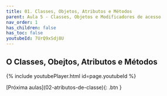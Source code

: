 ```yaml
---
title: 01. Classes, Objetos, Atributos e Métodos
parent: Aula 5 - Classes, Objetos e Modificadores de acesso
nav_order: 1
has_children: false
has_toc: false
youtubeId: 7UrQ9xSdj8U
---
```


## O Classes, Obejtos, Atributos e Métodos

{% include youtubePlayer.html id=page.youtubeId %}


<span class="fs-3 float-right">
[Próxima aulas](02-atributos-de-classe){: .btn }
</span>
